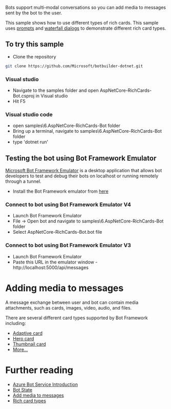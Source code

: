 ﻿Bots support multi-modal conversations so you can add media to messages sent by the bot to the user. 

This sample shows how to use different types of rich cards. This sample uses [prompts](../4.AspNetCore-SinglePrompt-Bot) and [waterfall dialogs](../5.AspNetCore-MultiplePrompts-Bot) to demonstrate different rich card types.

## To try this sample
- Clone the repository
```bash
git clone https://github.com/Microsoft/botbuilder-dotnet.git
```

### Visual studio
- Navigate to the samples folder and open AspNetCore-RichCards-Bot.csproj in Visual studio 
- Hit F5

### Visual studio code
- open samples\6.AspNetCore-RichCards-Bot folder
- Bring up a terminal, navigate to samples\6.AspNetCore-RichCards-Bot folder
- type 'dotnet run'

## Testing the bot using Bot Framework Emulator
[Microsoft Bot Framework Emulator](https://github.com/microsoft/botframework-emulator) is a desktop application that allows bot developers to test and debug their bots on localhost or running remotely through a tunnel.

- Install the Bot Framework emulator from [here](https://github.com/Microsoft/BotFramework-Emulator/releases)

### Connect to bot using Bot Framework Emulator **V4**
- Launch Bot Framework Emulator
- File -> Open bot and navigate to samples\6.AspNetCore-RichCards-Bot folder
- Select AspNetCore-RichCards-Bot.bot file

### Connect to bot using Bot Framework Emulator **V3**
- Launch Bot Framework Emulator
- Paste this URL in the emulator window - http://localhost:5000/api/messages

# Adding media to messages
A message exchange between user and bot can contain media attachments, such as cards, images, video, audio, and files.

There are several different card types supported by Bot Framework including:
- [Adaptive card](http://adaptivecards.io)
- [Hero card](https://docs.microsoft.com/en-us/azure/bot-service/rest-api/bot-framework-rest-connector-api-reference?view=azure-bot-service-4.0#herocard-object)
- [Thumbnail card](https://docs.microsoft.com/en-us/azure/bot-service/rest-api/bot-framework-rest-connector-api-reference?view=azure-bot-service-4.0#thumbnailcard-object)
- [More...](https://docs.microsoft.com/en-us/azure/bot-service/rest-api/bot-framework-rest-connector-add-rich-cards?view=azure-bot-service-4.0)

# Further reading

- [Azure Bot Service Introduction](https://docs.microsoft.com/en-us/azure/bot-service/bot-service-overview-introduction?view=azure-bot-service-4.0)
- [Bot State](https://docs.microsoft.com/en-us/azure/bot-service/bot-builder-storage-concept?view=azure-bot-service-4.0)
- [Add media to messages](https://docs.microsoft.com/en-us/azure/bot-service/bot-builder-howto-add-media-attachments?view=azure-bot-service-4.0&tabs=csharp)
- [Rich card types](https://docs.microsoft.com/en-us/azure/bot-service/rest-api/bot-framework-rest-connector-add-rich-cards?view=azure-bot-service-4.0)
